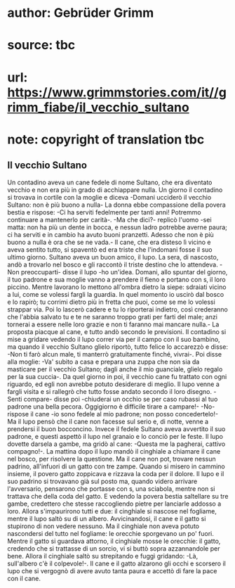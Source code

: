 # author: Gebrüder Grimm
# source: tbc
# url: https://www.grimmstories.com/it//grimm_fiabe/il_vecchio_sultano
# note: copyright of translation tbc

## Il vecchio Sultano 

Un contadino aveva un cane fedele di nome Sultano, che era diventato
vecchio e non era più in grado di acchiappare nulla. Un giorno il
contadino si trovava in cortile con la moglie e diceva -Domani ucciderò
il vecchio Sultano: non è più buono a nulla- La donna ebbe compassione
della povera bestia e rispose: -Ci ha serviti fedelmente per tanti anni!
Potremmo continuare a mantenerlo per carità-. -Ma che dici?- replicò
l'uomo -sei matta: non ha più un dente in bocca, e nessun ladro
potrebbe averne paura; ci ha serviti e in cambio ha avuto buoni
pranzetti. Adesso che non è più buono a nulla è ora che se ne vada.- Il
cane, che era disteso lì vicino e aveva sentito tutto, si spaventò ed
era triste che l'indomani fosse il suo ultimo giorno. Sultano aveva un
buon amico, il lupo. La sera, di nascosto, andò a trovarlo nel bosco e
gli raccontò il triste destino che lo attendeva. -Non preoccuparti-
disse il lupo -ho un'idea. Domani, allo spuntar del giorno, il tuo
padrone e sua moglie vanno a prendere il fieno e portano con s‚ il loro
piccino. Mentre lavorano lo mettono all'ombra dietro la siepe: sdraiati
vicino a lui, come se volessi fargli la guardia. In quel momento io
uscirò dal bosco e lo rapirò; tu corrimi dietro più in fretta che puoi,
come se me lo volessi strappar via. Poi lo lascerò cadere e tu lo
riporterai indietro, così crederanno che l'abbia salvato tu e te ne
saranno troppo grati per farti del male; anzi tornerai a essere nelle
loro grazie e non ti faranno mai mancare nulla.- La proposta piacque al
cane, e tutto andò secondo le previsioni. Il contadino si mise a gridare
vedendo il lupo correr via per il campo con il suo bambino, ma quando il
vecchio Sultano glielo riportò, tutto felice lo accarezzò e disse: -Non
ti farò alcun male, ti manterrò gratuitamente finché‚ vivrai-. Poi disse
alla moglie: -Va' subito a casa e prepara una zuppa che non sia da
masticare per il vecchio Sultano; dagli anche il mio guanciale, glielo
regalo per la sua cuccia-. Da quel giorno in poi, il vecchio cane fu
trattato con ogni riguardo, ed egli non avrebbe potuto desiderare di
meglio. Il lupo venne a fargli visita e si rallegrò che tutto fosse
andato secondo il loro disegno. -Senti compare- disse poi -chiuderai un
occhio se per caso rubassi al tuo padrone una bella pecora. Oggigiorno è
difficile tirare a campare!- -No- rispose il cane -io sono fedele al mio
padrone; non posso concedertelo!- Ma il lupo pensò che il cane non
facesse sul serio e, di notte, venne a prendersi il buon bocconcino.
Invece il fedele Sultano aveva avvertito il suo padrone, e questi
aspettò il lupo nel granaio e lo conciò per le feste. Il lupo dovette
darsela a gambe, ma gridò al cane: -Questa me la pagherai, cattivo
compagno!-. La mattina dopo il lupo mandò il cinghiale a chiamare il
cane nel bosco, per risolvere la questione. Ma il cane non pot‚ trovare
nessun padrino, all'infuori di un gatto con tre zampe. Quando si misero
in cammino insieme, il povero gatto zoppicava e rizzava la coda per il
dolore. Il lupo e il suo padrino si trovavano già sul posto ma, quando
videro arrivare l'avversario, pensarono che portasse con s‚ una
sciabola, mentre non si trattava che della coda del gatto. E vedendo la
povera bestia saltellare su tre gambe, credettero che stesse
raccogliendo pietre per lanciarle addosso a loro. Allora s'impaurirono
tutti e due: il cinghiale si nascose nel fogliame, mentre il lupo saltò
su di un albero. Avvicinandosi, il cane e il gatto si stupirono di non
vedere nessuno. Ma il cinghiale non aveva potuto nascondersi del tutto
nel fogliame: le orecchie sporgevano un po' fuori. Mentre il gatto si
guardava attorno, il cinghiale mosse le orecchie: il gatto, credendo che
si trattasse di un sorcio, vi si buttò sopra azzannandole per bene.
Allora il cinghiale saltò su strepitando e fuggì gridando: -Là,
sull'albero c'è il colpevole!-. Il cane e il gatto alzarono gli occhi
e scorsero il lupo che si vergognò di avere avuto tanta paura e accettò
di fare la pace con il cane.
